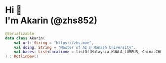 # Hi 👋<br>I'm **Akarin** (@zhs852)

```kotlin
@Serializable
data class Akarin(
    val url: String = "https://zhs.moe",
    val doing: String = "Master of AI @ Monash University",
    val bases: List<Location> = listOf(Malaysia.KUALA_LUMPUR, China.CHONGQING)
) : KotlinDev()
```
